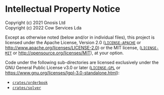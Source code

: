 # Intellectual Property Notice

Copyright (c) 2021 Gnosis Ltd  
Copyright (c) 2022 Cow Services Lda

Except as otherwise noted (below and/or in individual files), this project is licensed under
the Apache License, Version 2.0 ([`LICENSE-APACHE`](LICENSE-APACHE) or <http://www.apache.org/licenses/LICENSE-2.0>) or
the MIT license, ([`LICENSE-MIT`](LICENSE-MIT) or <http://opensource.org/licenses/MIT>), at your option.

Code under the following sub-directories are licensed exclusively under
the GNU General Public License v3.0 or later ([`LICENSE-GPL`](LICENSE-GPL) or <https://www.gnu.org/licenses/lgpl-3.0-standalone.html>):
- [`crates/orderbook`](crates/orderbook)
- [`crates/solver`](crates/solver)
